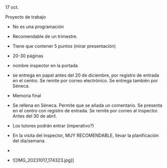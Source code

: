 17 oct.

Proyecto de trabajo
- No es una programación
- Recomendable de un trimestre.
- Tiene que contener 5 puntos (mirar presentación)
- 20-30 páginas
- nombre inspector en la portada
- se entrega en papel antes del 20 de diciembre, por registro de entrada en el centro. Se remite por correo electrónico. Se entrega también por Séneca.
- Memoria final
- Se rellena en Séneca. Permite que se añada un comentario. Se presenta en el centro con registro de entrada. Se remite por correo al inspector. Antes del 30 de abril. 
- Los tutores podrán entrar (imperativo?)
- En la visita del inspector, MUY RECOMENDABLE, llevar la planificación del día/semana.

- 
- ![[IMG_20231017_174323.jpg]]